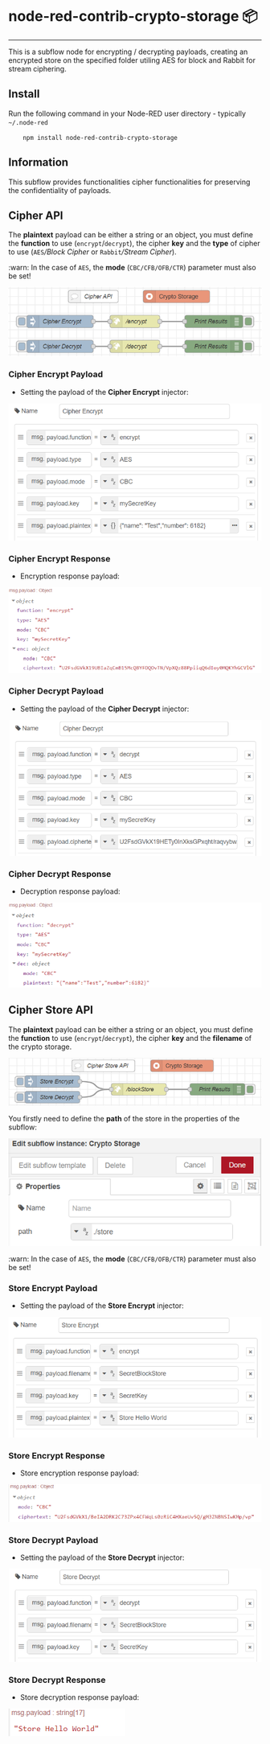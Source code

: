 # node-red-contrib-crypto-storage :package: 
---

This is a subflow node for encrypting / decrypting payloads, creating an encrypted store on the specified folder utiling AES for block and Rabbit for stream ciphering.

## Install

Run the following command in your Node-RED user directory - typically `~/.node-red`

        npm install node-red-contrib-crypto-storage

## Information
This subflow provides functionalities cipher functionalities for preserving the confidentiality of payloads.

## Cipher API
The __plaintext__ payload can be either a string or an object, you must define the __function__ to use (``encrypt``/``decrypt``), the cipher __key__ and the __type__ of cipher to use (``AES``*/Block Cipher* or ``Rabbit``*/Stream Cipher*).

:warn: In the case of ``AES``, the __mode__ (``CBC/CFB/OFB/CTR``) parameter must also be set!    

![CipherAPI](docs/CipherAPI.PNG)

### Cipher Encrypt Payload
* Setting the payload of the **Cipher Encrypt** injector:

![CE1](docs/CE1.PNG)

### Cipher Encrypt Response
* Encryption response payload:

![CE2](docs/CE2.PNG)

### Cipher Decrypt Payload
* Setting the payload of the **Cipher Decrypt** injector:

![DE1](docs/DE1.PNG)

### Cipher Decrypt Response
* Decryption response payload:

![DE2](docs/DE2.PNG)

## Cipher Store API
The __plaintext__ payload can be either a string or an object, you must define the __function__ to use (``encrypt``/``decrypt``), the cipher __key__ and the __filename__ of the crypto storage. 

![CipherStoreAPI](docs/CipherStoreAPI.PNG)

You firstly need to define the __path__ of the store in the properties of the subflow:

![CSO](docs/CS0.PNG)

:warn: In the case of ``AES``, the __mode__ (``CBC/CFB/OFB/CTR``) parameter must also be set!    

### Store Encrypt Payload
* Setting the payload of the **Store Encrypt** injector:

![CSB1](docs/CSB1.PNG)

### Store Encrypt Response
* Store encryption response payload:

![CSB2](docs/CSB2.PNG)

### Store Decrypt Payload
* Setting the payload of the **Store Decrypt** injector:

![DSB1](docs/DSB1.PNG)

### Store Decrypt Response
* Store decryption response payload:

![DSB2](docs/DSB2.PNG)


